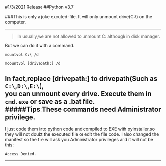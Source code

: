 #1/3/2021 Release
##Python v3.7

###This is only a joke excuted-file.
It will only unmount drive(C:\\) on the computer.  

----

>In usually,we are not allowed to unmount C: although in disk manager.  

But we can do it with a command.
```  
mountvol C:\ /d  

moountvol [drivepath:] /d  
```
In fact,replace \[drivepath:] to drivepath(Such as `C:\`,`D:\`,`E:\`),  
you can unmount every drive.
Execute them in `cmd.exe` or save as a .bat file.  
#####Tips:__These commands need Administrator privilege.__
---
I just code them into python code and compiled to EXE with pyinstaller,so they
will not doubt the executed file or edit the file code.
I also changed the manifest so the file will ask you Administrator privileges and it will not be this:
```
Access Denied.
```
---